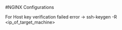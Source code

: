 #NGINX Configurations

For Host key verification failed error -> ssh-keygen -R <ip_of_target_machine>
